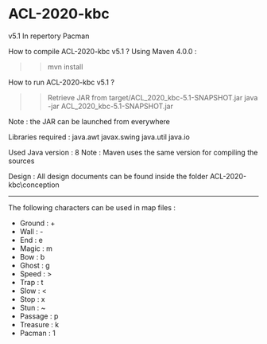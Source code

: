 # ACL-2020-kbc

v5.1
In repertory Pacman

How to compile ACL-2020-kbc v5.1 ?
Using Maven 4.0.0 :
>> mvn install

How to run ACL-2020-kbc v5.1 ?
>> Retrieve JAR from target/ACL_2020_kbc-5.1-SNAPSHOT.jar
>> java -jar ACL_2020_kbc-5.1-SNAPSHOT.jar

Note : the JAR can be launched from everywhere

Libraries required :
java.awt
javax.swing
java.util
java.io

Used Java version : 8
Note : Maven uses the same version for compiling the sources

Design :
All design documents can be found inside the folder ACL-2020-kbc\conception

---

The following characters can be used in map files :
- Ground : +
- Wall : -
- End : e
- Magic : m
- Bow : b
- Ghost : g
- Speed : >
- Trap : t
- Slow : <
- Stop : x
- Stun : ~
- Passage : p
- Treasure : k
- Pacman : 1